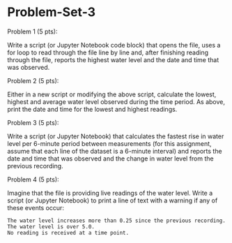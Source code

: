 # Problem-Set-3

Problem 1 (5 pts):

Write a script (or Jupyter Notebook code block) that opens the file, uses a for loop to read through the file line by line and, after finishing reading through the file, reports the highest water level and the date and time that was observed.

 
Problem 2 (5 pts):

Either in a new script or modifying the above script, calculate the lowest, highest and average water level observed during the time period. As above, print the date and time for the lowest and highest readings. 

 
Problem 3 (5 pts):

Write a script (or Jupyter Notebook) that calculates the fastest rise in water level per 6-minute period between measurements (for this assignment, assume that each line of the dataset is a 6-minute interval) and reports the date and time that was observed and the change in water level from the previous recording.

 
Problem 4 (5 pts):

Imagine that the file is providing live readings of the water level. Write a script (or Jupyter Notebook) to print a line of text with a warning if any of these events occur:

    The water level increases more than 0.25 since the previous recording.
    The water level is over 5.0.
    No reading is received at a time point.
